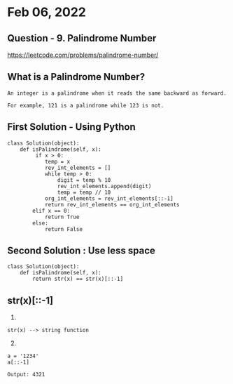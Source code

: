 # Feb 06, 2022
## Question - 9. Palindrome Number
https://leetcode.com/problems/palindrome-number/

## What is a Palindrome Number?
    An integer is a palindrome when it reads the same backward as forward.

    For example, 121 is a palindrome while 123 is not.

## First Solution - Using Python
```
class Solution(object):
    def isPalindrome(self, x):
         if x > 0:
            temp = x
            rev_int_elements = []
            while temp > 0:
                digit = temp % 10
                rev_int_elements.append(digit)
                temp = temp // 10
            org_int_elements = rev_int_elements[::-1]
            return rev_int_elements == org_int_elements
        elif x == 0:
            return True
        else:
            return False
```

## Second Solution : Use less space

```
class Solution(object):
    def isPalindrome(self, x):
        return str(x) == str(x)[::-1]
```

## str(x)[::-1]

1. 
```
str(x) --> string function
```

2. 
```
a = '1234'
a[::-1]

Output: 4321
```
